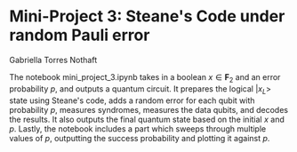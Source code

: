 # Mini-Project 3: Steane's Code under random Pauli error

Gabriella Torres Nothaft

The notebook mini_project_3.ipynb takes in a boolean  $x\in \mathbf{F}_2$  and an error probability  $p$, and outputs a quantum circuit. It prepares the logical  $|x_L>$  state using Steane's code, adds a random error for each qubit with probability  $p$, measures syndromes, measures the data qubits, and decodes the results. It also outputs the final quantum state based on the initial $x$ and $p$. Lastly, the notebook includes a part which sweeps through multiple values of $p$, outputting the success probability and plotting it against $p$.


